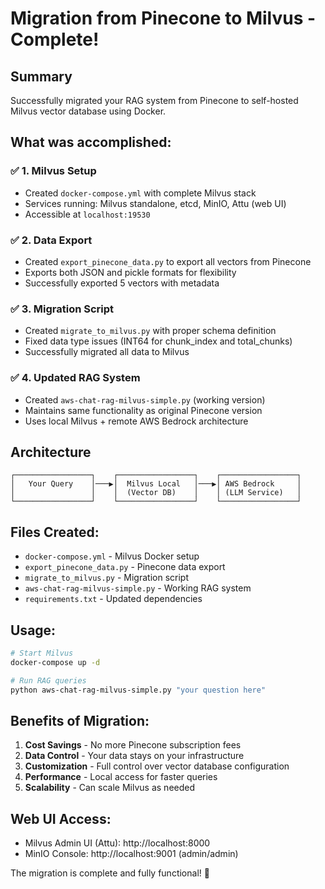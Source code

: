 # Migration from Pinecone to Milvus - Complete!

## Summary
Successfully migrated your RAG system from Pinecone to self-hosted Milvus vector database using Docker.

## What was accomplished:

### ✅ 1. Milvus Setup
- Created `docker-compose.yml` with complete Milvus stack
- Services running: Milvus standalone, etcd, MinIO, Attu (web UI)
- Accessible at `localhost:19530`

### ✅ 2. Data Export
- Created `export_pinecone_data.py` to export all vectors from Pinecone
- Exports both JSON and pickle formats for flexibility
- Successfully exported 5 vectors with metadata

### ✅ 3. Migration Script
- Created `migrate_to_milvus.py` with proper schema definition
- Fixed data type issues (INT64 for chunk_index and total_chunks)
- Successfully migrated all data to Milvus

### ✅ 4. Updated RAG System
- Created `aws-chat-rag-milvus-simple.py` (working version)
- Maintains same functionality as original Pinecone version
- Uses local Milvus + remote AWS Bedrock architecture

## Architecture
```
┌─────────────────┐    ┌─────────────────┐    ┌─────────────────┐
│   Your Query    │───▶│  Milvus Local   │───▶│ AWS Bedrock     │
│                 │    │  (Vector DB)    │    │ (LLM Service)   │
└─────────────────┘    └─────────────────┘    └─────────────────┘
```

## Files Created:
- `docker-compose.yml` - Milvus Docker setup
- `export_pinecone_data.py` - Pinecone data export
- `migrate_to_milvus.py` - Migration script
- `aws-chat-rag-milvus-simple.py` - Working RAG system
- `requirements.txt` - Updated dependencies

## Usage:
```bash
# Start Milvus
docker-compose up -d

# Run RAG queries
python aws-chat-rag-milvus-simple.py "your question here"
```

## Benefits of Migration:
1. **Cost Savings** - No more Pinecone subscription fees
2. **Data Control** - Your data stays on your infrastructure
3. **Customization** - Full control over vector database configuration
4. **Performance** - Local access for faster queries
5. **Scalability** - Can scale Milvus as needed

## Web UI Access:
- Milvus Admin UI (Attu): http://localhost:8000
- MinIO Console: http://localhost:9001 (admin/admin)

The migration is complete and fully functional! 🎉
